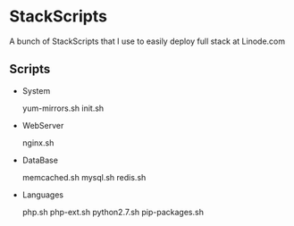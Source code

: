 StackScripts
============

A bunch of StackScripts that I use to easily deploy full stack at Linode.com

Scripts
------

* System
    
    yum-mirrors.sh
    init.sh
    
* WebServer

    nginx.sh
    
* DataBase

    memcached.sh
    mysql.sh
    redis.sh
    
* Languages

    php.sh
    php-ext.sh
    python2.7.sh
    pip-packages.sh


    
    
